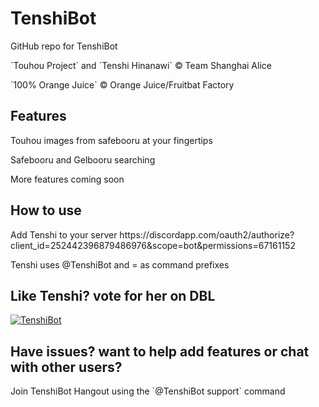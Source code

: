 # TenshiBot
<p>GitHub repo for TenshiBot</p>
<p>`Touhou Project` and `Tenshi Hinanawi` © Team Shanghai Alice</p>
<p>`100% Orange Juice` © Orange Juice/Fruitbat Factory</p>

<h2>Features</h2>
<p>Touhou images from safebooru at your fingertips</p>
<p>Safebooru and Gelbooru searching</p>
<p>More features coming soon</p>

<h2>How to use</h2>
<p>Add Tenshi to your server https://discordapp.com/oauth2/authorize?client_id=252442396879486976&scope=bot&permissions=67161152</p>
<p>Tenshi uses @TenshiBot and = as command prefixes</p>

<h2>Like Tenshi? vote for her on DBL</h2>

<a href="https://discordbots.org/bot/252442396879486976" >
  <img src="https://discordbots.org/api/widget/252442396879486976.svg" alt="TenshiBot" />
</a>

<h2>Have issues? want to help add features or chat with other users?</h2>
<p>Join TenshiBot Hangout using the `@TenshiBot support` command</p>
